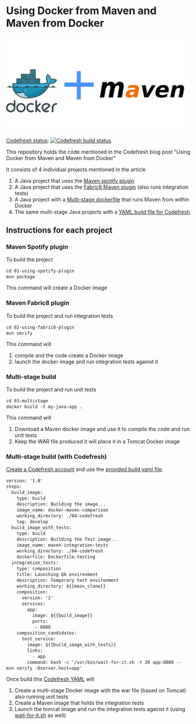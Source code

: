 # Using Docker from Maven and Maven from Docker

![Docker plus Maven](docker-plus-maven.jpg)

[Codefresh status](http://codefresh.io): [![Codefresh build status]( https://g.codefresh.io/api/badges/build?repoOwner=kostis-codefresh&repoName=docker-maven-comparison&branch=master&pipelineName=basic&accountName=kostis-codefresh&type=cf-2)]( https://g.codefresh.io/repositories/kostis-codefresh/docker-maven-comparison/builds?filter=trigger:build;branch:master;service:5b17f311f38e9275624153a3~basic)

This repository holds the code mentioned in the Codefresh blog post "Using Docker from Maven and Maven from Docker"

It consists of 4 individual projects mentioned in the article

1. A Java project that uses the [Maven spotify plugin](01-using-spotify-plugin/pom.xml#L184)
1. A Java project that uses the [Fabric8 Maven plugin](02-using-fabric8-plugin/pom.xml#L183) (also runs integration tests)
1. A Java project with a [Multi-stage dockerfile](03-multistage/Dockerfile) that runs Maven from within Docker
1. The same multi-stage Java projects with a [YAML build file for Codefresh](codefresh.yml)

## Instructions for each project


### Maven Spotify plugin

To build the project
```
cd 01-using-spotify-plugin
mvn package
```

This command will create a Docker image

### Maven Fabric8 plugin

To build the project and run integration tests
```
cd 02-using-fabric8-plugin
mvn verify
```

This command will 
1. compile and the code create a Docker image
1. launch the docker image and run integration tests against it

### Multi-stage build

To build the project and run unit tests
```
cd 03-multistage
docker build -t my-java-app .
```

This command will 
1. Download a Maven docker image and use it to compile the code and run unit tests
1. Keep the WAR file produced it will place it in a Tomcat Docker image

### Multi-stage build (with Codefresh)

[Create a Codefresh account](https://codefresh.io/docs/docs/getting-started/create-a-codefresh-account/) and use the [provided build yaml file](codefresh.yml).

```
version: '1.0'
steps:
  build_image:
    type: build
    description: Building the image...
    image_name: docker-maven-comparison
    working_directory: ./04-codefresh
    tag: develop
  build_image_with_tests:
    type: build
    description: Building the Test image...
    image_name: maven-integration-tests
    working_directory: ./04-codefresh
    dockerfile: Dockerfile.testing
  integration_tests:
    type: composition
    title: Launching QA environment
    description: Temporary test environment
    working_directory: ${{main_clone}}
    composition:
      version: '2'
      services:
        app:
          image: ${{build_image}}
          ports:
           - 8080
    composition_candidates:
      test_service: 
        image: ${{build_image_with_tests}}
        links:
          - app
        command: bash -c '/usr/bin/wait-for-it.sh -t 20 app:8080 -- mvn verify -Dserver.host=app'
```


Once build this [Codefresh YAML](https://codefresh.io/docs/docs/codefresh-yaml/what-is-the-codefresh-yaml/) will

1. Create a multi-stage Docker image with the war file (based on Tomcat) also running unit tests
1. Create a Maven image that holds the integration tests
1. Launch the tomcat image and run the integration tests against it (using [wait-for-it.sh](https://github.com/vishnubob/wait-for-it) as well)









